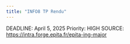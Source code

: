 ```yaml
---
title: "INFO8 TP Rendu"
---
```

DEADLINE: April 5, 2025
Priority: HIGH
SOURCE: https://intra.forge.epita.fr/epita-ing-major
